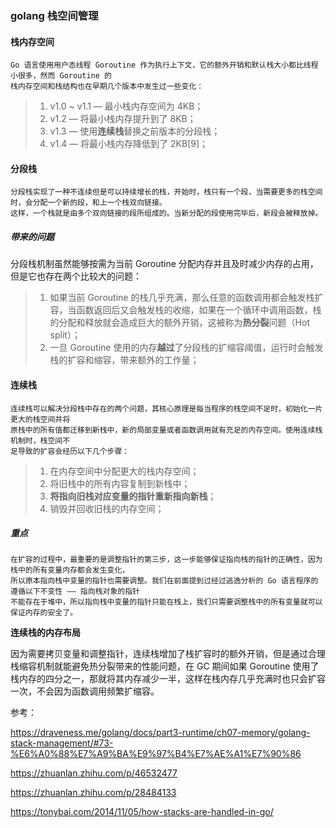 ### golang 栈空间管理

#### 栈内存空间

~~~
Go 语言使用用户态线程 Goroutine 作为执行上下文，它的额外开销和默认栈大小都比线程小很多，然而 Goroutine 的
栈内存空间和栈结构也在早期几个版本中发生过一些变化：
~~~

>1. v1.0 ~ v1.1 — 最小栈内存空间为 4KB；
>2. v1.2 — 将最小栈内存提升到了 8KB；
>3. v1.3 — 使用**连续栈**替换之前版本的分段栈；
>4. v1.4 — 将最小栈内存降低到了 2KB[9]；

#### 分段栈

~~~
分段栈实现了一种不连续但是可以持续增长的栈，开始时，栈只有一个段，当需要更多的栈空间时，会分配一个新的段，和上一个栈双向链接。
这样，一个栈就是由多个双向链接的段所组成的。当新分配的段使用完毕后，新段会被释放掉。
~~~

##### 带来的问题

分段栈机制虽然能够按需为当前 Goroutine 分配内存并且及时减少内存的占用，但是它也存在两个比较大的问题：

> 1. 如果当前 Goroutine 的栈几乎充满，那么任意的函数调用都会触发栈扩容，当函数返回后又会触发栈的收缩，如果在一个循环中调用函数，栈的分配和释放就会造成巨大的额外开销，这被称为**热分裂**问题（Hot split）；
> 2. 一旦 Goroutine 使用的内存**越过**了分段栈的扩缩容阈值，运行时会触发栈的扩容和缩容，带来额外的工作量；

#### 连续栈

~~~
连续栈可以解决分段栈中存在的两个问题，其核心原理是每当程序的栈空间不足时，初始化一片更大的栈空间并将
原栈中的所有值都迁移到新栈中，新的局部变量或者函数调用就有充足的内存空间。使用连续栈机制时，栈空间不
足导致的扩容会经历以下几个步骤：
~~~

> 1. 在内存空间中分配更大的栈内存空间；
> 2. 将旧栈中的所有内容复制到新栈中；
> 3. **将指向旧栈对应变量的指针重新指向新栈**；
> 4. 销毁并回收旧栈的内存空间；

##### 重点

~~~
在扩容的过程中，最重要的是调整指针的第三步，这一步能够保证指向栈的指针的正确性，因为栈中的所有变量内存都会发生变化，
所以原本指向栈中变量的指针也需要调整。我们在前面提到过经过逃逸分析的 Go 语言程序的遵循以下不变性 —— 指向栈对象的指针
不能存在于堆中，所以指向栈中变量的指针只能在栈上，我们只需要调整栈中的所有变量就可以保证内存的安全了。
~~~

**连续栈的内存布局**

因为需要拷贝变量和调整指针，连续栈增加了栈扩容时的额外开销，但是通过合理栈缩容机制就能避免热分裂带来的性能问题，在 GC 期间如果 Goroutine 使用了栈内存的四分之一，那就将其内存减少一半，这样在栈内存几乎充满时也只会扩容一次，不会因为函数调用频繁扩缩容。



参考：

https://draveness.me/golang/docs/part3-runtime/ch07-memory/golang-stack-management/#73-%E6%A0%88%E7%A9%BA%E9%97%B4%E7%AE%A1%E7%90%86

https://zhuanlan.zhihu.com/p/46532477

https://zhuanlan.zhihu.com/p/28484133

https://tonybai.com/2014/11/05/how-stacks-are-handled-in-go/